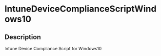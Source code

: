 
# IntuneDeviceComplianceScriptWindows10

## Description

Intune Device Compliance Script for Windows10
